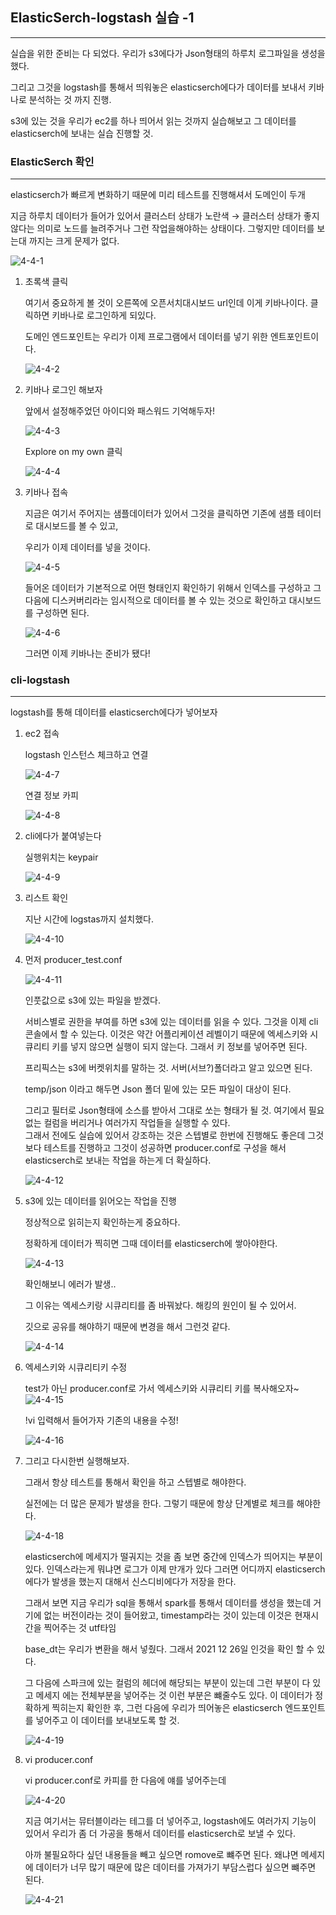 ## ElasticSerch-logstash 실습 -1

---

실습을 위한 준비는 다 되었다. 우리가 s3에다가 Json형태의 하루치 로그파일을 생성을 했다.

그리고 그것을 logstash를 통해서 띄워놓은 elasticserch에다가 데이터를 보내서 키바나로 분석하는 것 까지 진행.

s3에 있는 것을 우리가 ec2를 하나 띄어서 읽는 것까지 실습해보고 그 데이터를 elasticserch에 보내는 실습 진행할 것.

###  ElasticSerch 확인

---

elasticserch가 빠르게 변화하기 때문에 미리 테스트를 진행해셔서 도메인이 두개

지금 하루치 데이터가 들어가 있어서 클러스터 상태가 노란색 → 클러스터 상태가 좋지 않다는 의미로 노드를 늘려주거나 그런 작업을해야하는 상태이다. 그렇지만 데이터를 보는대 까지는 크게 문제가 없다.

![4-4-1](https://user-images.githubusercontent.com/86764734/160418812-b64eb82f-ecf9-427a-8243-c1890b247c10.png)

1. 초록색 클릭
    
    여기서 중요하게 볼 것이 오른쪽에 오픈서치대시보드 url인데 이게 키바나이다. 
    클릭하면 키바나로 로그인하게 되있다.
    
    도메인 엔드포인트는 우리가 이제 프로그램에서 데이터를 넣기 위한 엔트포인트이다.

    ![4-4-2](https://user-images.githubusercontent.com/86764734/160418857-c2d8a85c-ed69-4afc-a487-1a087c133ae0.png)

2. 키바나 로그인 해보자
    
    앞에서 설정해주었던 아이디와 패스워드 기억해두자!

    ![4-4-3](https://user-images.githubusercontent.com/86764734/160418891-a403b3d6-270b-4359-a64c-fa84a284f505.png)

    Explore on my own 클릭

    ![4-4-4](https://user-images.githubusercontent.com/86764734/160418928-e80f5ca1-8a1f-4a98-b996-8050d6423851.png)

3. 키바나 접속
    
    지금은 여기서 주어지는 샘플데이터가 있어서 그것을 클릭하면 기존에 샘플 테이터로 대시보드를 볼 수 있고,
    
    우리가 이제 데이터를 넣을 것이다.

    ![4-4-5](https://user-images.githubusercontent.com/86764734/160418976-7f74ad8f-082f-4434-bf6c-b3b382c4b3c2.png)

    들어온 데이터가 기본적으로 어떤 형태인지 확인하기 위해서 인덱스를 구성하고 그 다음에 디스커버리라는 임시적으로 데이터를 볼 수 있는 것으로 확인하고 대시보드를 구성하면 된다.

    ![4-4-6](https://user-images.githubusercontent.com/86764734/160419024-2456691a-06a0-4ddf-8416-8753a72a42ec.png)

    그러면 이제 키바나는 준비가 됐다!

### cli-logstash

---

logstash를 통해 데이터를 elasticserch에다가 넣어보자

1. ec2 접속
    
    logstash 인스턴스 체크하고 연결

    ![4-4-7](https://user-images.githubusercontent.com/86764734/160419073-f3de862a-c0a5-4134-b1f9-11f444ed3f4e.png)

    연결 정보 카피 

    ![4-4-8](https://user-images.githubusercontent.com/86764734/160419115-884e4d4b-8d45-40c4-80df-895bd7eed2a8.png)

2. cli에다가 붙여넣는다
    
    실행위치는 keypair

    ![4-4-9](https://user-images.githubusercontent.com/86764734/160419153-ac9e2f53-280e-4564-9a22-bfb5132e93e3.png)

3. 리스트 확인
    
    지난 시간에 logstas까지 설치했다.

    ![4-4-10](https://user-images.githubusercontent.com/86764734/160419180-95e099bf-9e66-4cd2-9ef6-7b4b6e445bce.png)

4. 먼저 producer_test.conf 

    ![4-4-11](https://user-images.githubusercontent.com/86764734/160419255-bdcde247-1385-4827-ae23-57df0c5a0c79.png)

    인풋값으로 s3에 있는 파일을 받겠다.

    서비스별로 권한을 부여를 하면 s3에 있는 데이터를 읽을 수 있다.
    그것을 이제 cli 콘솔에서 할 수 있는다. 이것은 약간 어플리케이션 레벨이기 때문에 엑세스키와 시큐리티 키를 넣지 않으면 실행이 되지 않는다. 그래서 키 정보를 넣어주면 된다.

    프리픽스는 s3에 버켓위치를 말하는 것. 서버(서브?)폴더라고 알고 있으면 된다.

    temp/json 이라고 해두면 Json 폴더 밑에 있는 모든 파일이 대상이 된다. 

    그리고 필터로 Json형태에 소스를 받아서 그대로 쏘는 형태가 될 것. 
    여기에서 필요없는 컬럼을 버리거나 여러가지 작업들을 실행할 수 있다.  
    그래서 전에도 실습에 있어서 강조하는 것은 스텝별로 한번에 진행해도 좋은데 그것 보다 테스트를 진행하고 그것이 성공하면 producer.conf로 구성을 해서 elasticserch로 보내는 작업을 하는게 더 확실하다.

    ![4-4-12](https://user-images.githubusercontent.com/86764734/160419284-5959f91c-4cfd-4020-aafc-3fc3388059e7.png)

5. s3에 있는 데이터를 읽어오는 작업을 진행
    
    정상적으로 읽히는지 확인하는게 중요하다. 
    
    정확하게 데이터가 찍히면 그때 데이터를 elasticserch에 쌓아야한다.

    ![4-4-13](https://user-images.githubusercontent.com/86764734/160419336-618d9258-2916-4b53-9e3e-395544e81448.png)

    확인해보니 에러가 발생..

    그 이유는 엑세스키랑 시큐리티를 좀 바꿔놨다. 해킹의 원인이 될 수 있어서.

    깃으로 공유를 해야하기 때문에 변경을 해서 그런것 같다.

    ![4-4-14](https://user-images.githubusercontent.com/86764734/160419357-a79a1a0c-48c2-4ed8-ad0a-2ecc487791d2.png)

6. 엑세스키와 시큐리티키 수정
    
    test가 아닌 producer.conf로 가서 엑세스키와 시큐리티 키를 복사해오자~
    ![4-4-15](https://user-images.githubusercontent.com/86764734/160419416-29920b7e-11ad-4eb5-b249-fcc590227a01.png)

    !vi 입력해서 들어가자 기존의 내용을 수정!

    ![4-4-16](https://user-images.githubusercontent.com/86764734/160419458-37449d30-d61c-45c6-a5e3-8e8f3c71ec2c.png)

7. 그리고 다시한번 실행해보자.
    
    그래서 항상 테스트를 통해서 확인을 하고 스텝별로 해야한다.
    
    실전에는 더 많은 문제가 발생을 한다. 그렇기 때문에 항상 단계별로 체크를 해야한다.

    ![4-4-18](https://user-images.githubusercontent.com/86764734/160419502-64fc928f-5405-449d-89c6-7e068f08acac.png)

    elasticserch에 메세지가 떨궈지는 것을 좀 보면 중간에 인덱스가 띄어지는 부분이 있다. 
    인덱스라는게 뭐냐면 로그가 이제 만개가 있다 그러면 어디까지 elasticserch에다가 발생을 했는지 대해서 신스디비에다가 저장을 한다. 

    그래서 보면 지금 우리가 sql을 통해서 spark를 통해서 데이터를 생성을 했는데 거기에 없는 버전이라는 것이 들어왔고, timestamp라는 것이 있는데 이것은 현재시간을 찍어주는 것 utf타임

    base_dt는 우리가 변환을 해서 넣줬다. 그래서 2021 12 26일 인것을 확인 할 수 있다. 

    그 다음에 스파크에 있는 컬럼의 헤더에 해당되는 부분이 있는데 그런 부분이 다 있고 메세지 에는 전체부분을 넣어주는 것 이런 부분은 뺴줄수도 있다. 
    이 데이터가 정확하게 찍히는지 확인한 후, 그런 다음에 우리가 띄어놓은 elasticserch 엔드포인트를 넣어주고 이 데이터를 보내보도록 할 것.

    ![4-4-19](https://user-images.githubusercontent.com/86764734/160419569-eab0754a-57b9-4da3-b80d-4689742fabe2.png)


8. vi producer.conf

    vi producer.conf로 카피를 한 다음에 얘를 넣어주는데 

    ![4-4-20](https://user-images.githubusercontent.com/86764734/160419641-f1f7bc4a-1516-420d-ac56-554b86cf3675.png)

    지금 여기서는 뮤터블이라는 테그를 더 넣어주고, logstash에도 여러가지 기능이 있어서 우리가 좀 더 가공을 통해서 데이터를 elasticserch로 보낼 수 있다. 

    아까 불필요하다 싶던 내용들을 빼고 싶으면 romove로 뺴주면 된다. 왜냐면 메세지에 데이터가 너무 많기 때문에 많은 데이터를 가져가기 부담스럽다 싶으면 뺴주면 된다.

    ![4-4-21](https://user-images.githubusercontent.com/86764734/160419668-5cff4354-5495-4df9-8f14-be79ecf31cd9.png)





